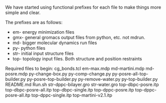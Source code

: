 We have started using functional prefixes for each file to make things 
more simple and clear.

The prefixes are as follows:
* em- energy minimization files
* gmx- general gromacs output files from python, etc. not mdrun.
* md- bigger molecular dynamics run files
* py- python files
* str- initial input structure files
* top- topology input files. Both structure and position restraints

Required files to begin:
cg_bonds.tcl
em-max.mdp
md-martini.mdp
md-posre.mdp
py-change-box.py
py-comp-change.py
py-posre-all-top-builder.py
py-posre-top-builder.py
py-remove-water.py
py-top-builder.py
README.md
Run.sh
str-dppc-bilayer.gro
str-water.gro
top-dbpc-posre.itp
top-dbpc-posre-all.itp
top-dbpc-single.itp
top-dppc-posre.itp
top-dppc-posre-all.itp
top-dppc-single.itp
top-martini-v2.1.itp
